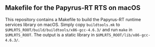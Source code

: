 ## Makefile for the Papyrus-RT RTS on macOS

This repository contains a Makefile to build the Papyrus-RT runtime services library on macOS. Simply copy `buildtools.mk` to `$UMLRTS_ROOT/build/buildtools/x86-gcc-4.6.3/` and run `make` in `$UMLRTS_ROOT`. The output is a static library in `$UMLRTS_ROOT/lib/x86-gcc-4.6.3/`.

